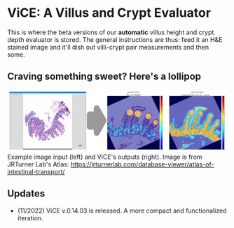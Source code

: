 # ViCE: A Villus and Crypt Evaluator
This is where the beta versions of our **automatic** villus height and crypt depth evaluator is stored. The general instructions are thus: feed it an H&E stained image and it'll dish out villi-crypt pair measurements and then some.

## Craving something sweet? Here's a lollipop
![Summary](https://github.com/lajeffrey/autoVhCd/blob/bc6594c7467cb66f548f7ae02936651704dde13c/ViCE%20pic.jpg)
Example image input (left) and ViCE's outputs (right). Image is from JRTurner Lab's Atlas: https://jrturnerlab.com/database-viewer/atlas-of-intestinal-transport/


## Updates
* (11/2022) ViCE v.0.14.03 is released. A more compact and functionalized iteration. 


